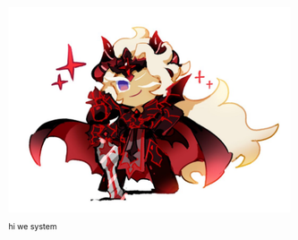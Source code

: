 ![Image Alt](https://github.com/SplatAce/SplatAce/blob/247a0ee29cbd96823dc3da1dd3e319b88ae87030/Madeleine.Cookie.full.4212806.jpg)

hi we system
<!--
**SplatAce/SplatAce** is a ✨ _special_ ✨ repository because its `README.md` (this file) appears on your GitHub profile.

Here are some ideas to get you started:

- 🔭 I’m currently working on ...
- 🌱 I’m currently learning ...
- 👯 I’m looking to collaborate on ...
- 🤔 I’m looking for help with ...
- 💬 Ask me about ...
- 📫 How to reach me: ...
- 😄 Pronouns: ...
- ⚡ Fun fact: ...
-->
